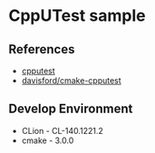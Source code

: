 # CppUTest sample

## References

- [cpputest](https://cpputest.github.io/)
- [davisford/cmake-cpputest](https://github.com/davisford/cmake-cpputest)

## Develop Environment

- CLion - CL-140.1221.2
- cmake - 3.0.0
